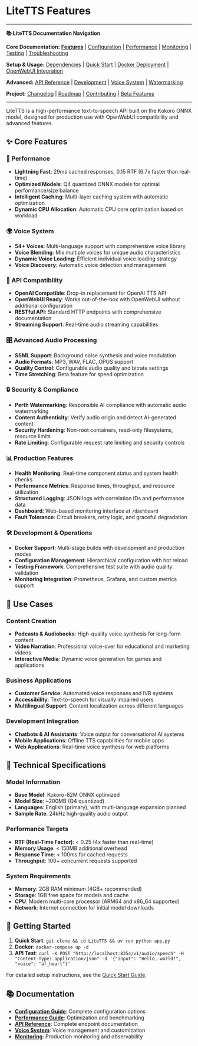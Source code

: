 # LiteTTS Features

---
**📚 LiteTTS Documentation Navigation**

**Core Documentation:** [**Features**](FEATURES.md) | [Configuration](CONFIGURATION.md) | [Performance](PERFORMANCE.md) | [Monitoring](MONITORING.md) | [Testing](TESTING.md) | [Troubleshooting](TROUBLESHOOTING.md)

**Setup & Usage:** [Dependencies](DEPENDENCIES.md) | [Quick Start](usage/QUICK_START_COMMANDS.md) | [Docker Deployment](usage/DOCKER-DEPLOYMENT.md) | [OpenWebUI Integration](usage/OPENWEBUI-INTEGRATION.md)

**Advanced:** [API Reference](api/API_REFERENCE.md) | [Development](development/README.md) | [Voice System](voices/README.md) | [Watermarking](WATERMARKING.md)

**Project:** [Changelog](CHANGELOG.md) | [Roadmap](ROADMAP.md) | [Contributing](CONTRIBUTIONS.md) | [Beta Features](BETA_FEATURES.md)

---

LiteTTS is a high-performance text-to-speech API built on the Kokoro ONNX model, designed for production use with OpenWebUI compatibility and advanced features.

## ✨ Core Features

### 🚀 Performance
- **Lightning Fast**: 29ms cached responses, 0.15 RTF (6.7x faster than real-time)
- **Optimized Models**: Q4 quantized ONNX models for optimal performance/size balance
- **Intelligent Caching**: Multi-layer caching system with automatic optimization
- **Dynamic CPU Allocation**: Automatic CPU core optimization based on workload

### 🌍 Voice System
- **54+ Voices**: Multi-language support with comprehensive voice library
- **Voice Blending**: Mix multiple voices for unique audio characteristics
- **Dynamic Voice Loading**: Efficient individual voice loading strategy
- **Voice Discovery**: Automatic voice detection and management

### 🔌 API Compatibility
- **OpenAI Compatible**: Drop-in replacement for OpenAI TTS API
- **OpenWebUI Ready**: Works out-of-the-box with OpenWebUI without additional configuration
- **RESTful API**: Standard HTTP endpoints with comprehensive documentation
- **Streaming Support**: Real-time audio streaming capabilities

### 🎛️ Advanced Audio Processing
- **SSML Support**: Background noise synthesis and voice modulation
- **Audio Formats**: MP3, WAV, FLAC, OPUS support
- **Quality Control**: Configurable audio quality and bitrate settings
- **Time Stretching**: Beta feature for speed optimization

### 🔒 Security & Compliance
- **Perth Watermarking**: Responsible AI compliance with automatic audio watermarking
- **Content Authenticity**: Verify audio origin and detect AI-generated content
- **Security Hardening**: Non-root containers, read-only filesystems, resource limits
- **Rate Limiting**: Configurable request rate limiting and security controls

### 📊 Production Features
- **Health Monitoring**: Real-time component status and system health checks
- **Performance Metrics**: Response times, throughput, and resource utilization
- **Structured Logging**: JSON logs with correlation IDs and performance data
- **Dashboard**: Web-based monitoring interface at `/dashboard`
- **Fault Tolerance**: Circuit breakers, retry logic, and graceful degradation

### 🛠️ Development & Operations
- **Docker Support**: Multi-stage builds with development and production modes
- **Configuration Management**: Hierarchical configuration with hot reload
- **Testing Framework**: Comprehensive test suite with audio quality validation
- **Monitoring Integration**: Prometheus, Grafana, and custom metrics support

## 🎯 Use Cases

### Content Creation
- **Podcasts & Audiobooks**: High-quality voice synthesis for long-form content
- **Video Narration**: Professional voice-over for educational and marketing videos
- **Interactive Media**: Dynamic voice generation for games and applications

### Business Applications
- **Customer Service**: Automated voice responses and IVR systems
- **Accessibility**: Text-to-speech for visually impaired users
- **Multilingual Support**: Content localization across different languages

### Development Integration
- **Chatbots & AI Assistants**: Voice output for conversational AI systems
- **Mobile Applications**: Offline TTS capabilities for mobile apps
- **Web Applications**: Real-time voice synthesis for web platforms

## 🔧 Technical Specifications

### Model Information
- **Base Model**: Kokoro-82M ONNX optimized
- **Model Size**: ~200MB (Q4 quantized)
- **Languages**: English (primary), with multi-language expansion planned
- **Sample Rate**: 24kHz high-quality audio output

### Performance Targets
- **RTF (Real-Time Factor)**: < 0.25 (4x faster than real-time)
- **Memory Usage**: < 150MB additional overhead
- **Response Time**: < 100ms for cached requests
- **Throughput**: 100+ concurrent requests supported

### System Requirements
- **Memory**: 2GB RAM minimum (4GB+ recommended)
- **Storage**: 1GB free space for models and cache
- **CPU**: Modern multi-core processor (ARM64 and x86_64 supported)
- **Network**: Internet connection for initial model downloads

## 🚀 Getting Started

1. **Quick Start**: `git clone && cd LiteTTS && uv run python app.py`
2. **Docker**: `docker-compose up -d`
3. **API Test**: `curl -X POST "http://localhost:8354/v1/audio/speech" -H "Content-Type: application/json" -d '{"input": "Hello, world!", "voice": "af_heart"}'`

For detailed setup instructions, see the [Quick Start Guide](usage/QUICK_START_COMMANDS.md).

## 📚 Documentation

- **[Configuration Guide](CONFIGURATION.md)**: Complete configuration options
- **[Performance Guide](PERFORMANCE.md)**: Optimization and benchmarking
- **[API Reference](api/API_REFERENCE.md)**: Complete endpoint documentation
- **[Voice System](voices/README.md)**: Voice management and customization
- **[Monitoring](MONITORING.md)**: Production monitoring and observability